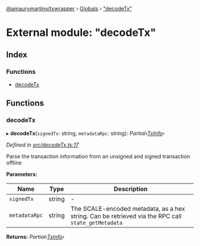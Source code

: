[@amaurymartiny/txwrapper](../README.md) › [Globals](../globals.md) › ["decodeTx"](_decodetx_.md)

# External module: "decodeTx"

## Index

### Functions

* [decodeTx](_decodetx_.md#decodetx)

## Functions

###  decodeTx

▸ **decodeTx**(`signedTx`: string, `metadataRpc`: string): *Partial‹[TxInfo](../interfaces/_balancetransfer_.txinfo.md)›*

*Defined in [src/decodeTx.ts:17](https://github.com/amaurymartiny/polkadotjs-wrapper/blob/9e2988f/src/decodeTx.ts#L17)*

Parse the transaction information from an unsigned and signed transaction
offline

**Parameters:**

Name | Type | Description |
------ | ------ | ------ |
`signedTx` | string | - |
`metadataRpc` | string | The SCALE-encoded metadata, as a hex string. Can be retrieved via the RPC call `state_getMetadata`  |

**Returns:** *Partial‹[TxInfo](../interfaces/_balancetransfer_.txinfo.md)›*
